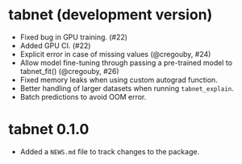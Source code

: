 # tabnet (development version)

* Fixed bug in GPU training. (#22)
* Added GPU CI. (#22)
* Explicit error in case of missing values (@cregouby, #24)
* Allow model fine-tuning through passing a pre-trained model to tabnet_fit() (@cregouby, #26)
* Fixed memory leaks when using custom autograd function.
* Better handling of larger datasets when running `tabnet_explain`.
* Batch predictions to avoid OOM error.

# tabnet 0.1.0

* Added a `NEWS.md` file to track changes to the package.
